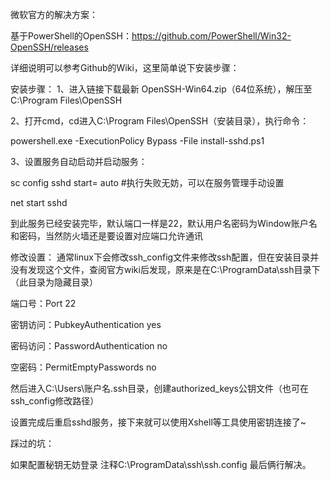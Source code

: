微软官方的解决方案：

基于PowerShell的OpenSSH：https://github.com/PowerShell/Win32-OpenSSH/releases

详细说明可以参考Github的Wiki，这里简单说下安装步骤：

安装步骤：
1、进入链接下载最新 OpenSSH-Win64.zip（64位系统），解压至C:\Program Files\OpenSSH

2、打开cmd，cd进入C:\Program Files\OpenSSH（安装目录），执行命令：

powershell.exe -ExecutionPolicy Bypass -File install-sshd.ps1

3、设置服务自动启动并启动服务：

sc config sshd start= auto   #执行失败无妨，可以在服务管理手动设置

net start sshd

到此服务已经安装完毕，默认端口一样是22，默认用户名密码为Window账户名和密码，当然防火墙还是要设置对应端口允许通讯

修改设置：
通常linux下会修改ssh_config文件来修改ssh配置，但在安装目录并没有发现这个文件，查阅官方wiki后发现，原来是在C:\ProgramData\ssh目录下（此目录为隐藏目录）

端口号：Port 22

密钥访问：PubkeyAuthentication yes

密码访问：PasswordAuthentication no

空密码：PermitEmptyPasswords no

然后进入C:\Users\账户名\.ssh目录，创建authorized_keys公钥文件（也可在ssh_config修改路径）

设置完成后重启sshd服务，接下来就可以使用Xshell等工具使用密钥连接了~

踩过的坑：

如果配置秘钥无妨登录  注释C:\ProgramData\ssh\ssh.config 最后俩行解决。

